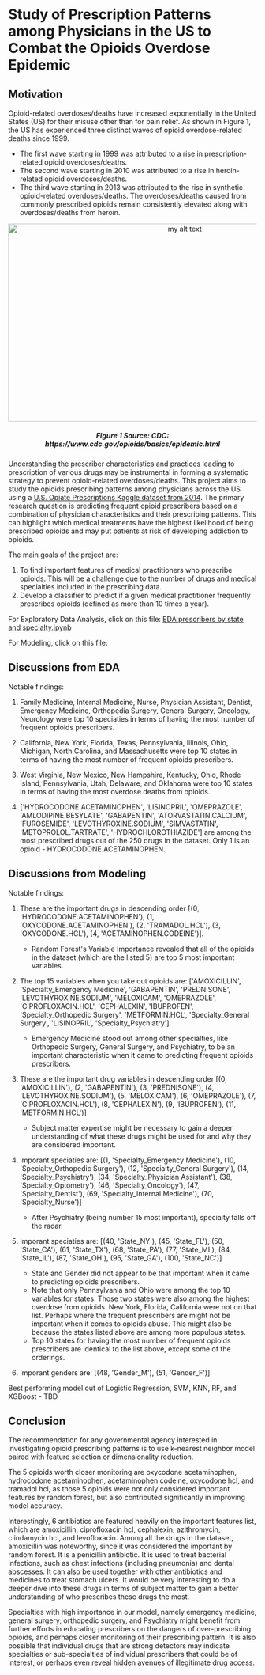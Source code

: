 # Study of Prescription Patterns among Physicians in the US to Combat the Opioids Overdose Epidemic

## Motivation
Opioid-related overdoses/deaths have increased exponentially in the United States (US) for their misuse other than for pain relief. As shown in Figure 1, the US has experienced three distinct waves of opioid overdose-related deaths since 1999. 
- The first wave starting in 1999 was attributed to a rise in prescription- related opioid overdoses/deaths. 
- The second wave starting in 2010 was attributed to a rise in heroin-related opioid overdoses/deaths. 
- The third wave starting in 2013 was attributed to the rise in synthetic opioid-related overdoses/deaths. The overdoses/deaths caused from commonly prescribed opioids remain consistently elevated along with overdoses/deaths from heroin.

<p align="center">
  <img src="https://www.cdc.gov/drugoverdose/images/3Wave_OverdoesDeathRates_LineGraph_2020-large.png" width="700" height="400" alt="my alt text"/>
</p>

<h5 align="center">Figure 1 Source: CDC: https://www.cdc.gov/opioids/basics/epidemic.html</h5>

Understanding the prescriber characteristics and practices leading to prescription of various drugs may be instrumental in forming a systematic strategy to prevent opioid-related overdoses/deaths. This project aims to study the opioids prescribing patterns among physicians across the US using a [U.S. Opiate Prescriptions Kaggle dataset from 2014](https://www.kaggle.com/datasets/apryor6/us-opiate-prescriptions). The primary research question is predicting frequent opioid prescribers based on a combination of physician characteristics and their prescribing patterns. This can highlight which medical treatments have the highest likelihood of being prescribed opioids and may put patients at risk of developing addiction to opioids.

The main goals of the project are:
1. To find important features of medical practitioners who prescribe opioids. This will be a challenge due to the number of drugs and medical specialties included in the prescribing data.
2. Develop a classifier to predict if a given medical practitioner frequently prescribes opioids (defined as more than 10 times a year).

For Exploratory Data Analysis, click on this file: [EDA prescribers by state and specialty.ipynb](https://github.com/djeong95/Opioids-Prescription-Pattern-Analysis/blob/main/EDA%20prescribers%20by%20state%20and%20specialty.ipynb)

For Modeling, click on this file:

## Discussions from EDA

Notable findings:
1. Family Medicine, Internal Medicine, Nurse, Physician Assistant, Dentist, Emergency Medicine, Orthopedia Surgery, General Surgery, Oncology, Neurology were top 10 speciaties in terms of having the most number of frequent opioids prescribers.

2. California, New York, Florida, Texas, Pennsylvania, Illinois, Ohio, Michigan, North Carolina, and Massachusetts were top 10 states in terms of having the most number of frequent opioids prescribers.

3. West Virginia, New Mexico, New Hampshire, Kentucky, Ohio, Rhode Island, Pennsylvania, Utah, Delaware, and Oklahoma were top 10 states in terms of having the most overdose deaths from opioids.

4. ['HYDROCODONE.ACETAMINOPHEN', 'LISINOPRIL', 'OMEPRAZOLE', 'AMLODIPINE.BESYLATE', 'GABAPENTIN', 'ATORVASTATIN.CALCIUM', 'FUROSEMIDE', 'LEVOTHYROXINE.SODIUM', 'SIMVASTATIN', 'METOPROLOL.TARTRATE', 'HYDROCHLOROTHIAZIDE'] are among the most prescribed drugs out of the 250 drugs in the dataset. Only 1 is an opioid - HYDROCODONE.ACETAMINOPHEN.

## Discussions from Modeling

Notable findings:
1. These are the important drugs in descending order [(0, 'HYDROCODONE.ACETAMINOPHEN'), (1, 'OXYCODONE.ACETAMINOPHEN'), (2, 'TRAMADOL.HCL'), (3, 'OXYCODONE.HCL'), (4, 'ACETAMINOPHEN.CODEINE')]. 
    * Random Forest's Variable Importance revealed that all of the opioids in the dataset (which are the listed 5) are top 5 most important variables.
2. The top 15 variables when you take out opioids are: ['AMOXICILLIN', 'Specialty_Emergency Medicine', 'GABAPENTIN', 'PREDNISONE', 'LEVOTHYROXINE.SODIUM', 'MELOXICAM', 'OMEPRAZOLE', 'CIPROFLOXACIN.HCL', 'CEPHALEXIN', 'IBUPROFEN', 'Specialty_Orthopedic Surgery', 'METFORMIN.HCL', 'Specialty_General Surgery', 'LISINOPRIL', 'Specialty_Psychiatry']
    * Emergency Medicine stood out among other specialties, like Orthopedic Surgery, General Surgery, and Psychiatry, to be an important characteristic when it came to predicting frequent opioids prescribers. 

3. These are the important drug variables in descending order [(0, 'AMOXICILLIN'), (2, 'GABAPENTIN'), (3, 'PREDNISONE'), (4, 'LEVOTHYROXINE.SODIUM'), (5, 'MELOXICAM'), (6, 'OMEPRAZOLE'), (7, 'CIPROFLOXACIN.HCL'), (8, 'CEPHALEXIN'), (9, 'IBUPROFEN'), (11, 'METFORMIN.HCL')]
    * Subject matter expertise might be necessary to gain a deeper understanding of what these drugs might be used for and why they are considered important.

4. Imporant speciaties are:  [(1, 'Specialty_Emergency Medicine'), (10, 'Specialty_Orthopedic Surgery'), (12, 'Specialty_General Surgery'), (14, 'Specialty_Psychiatry'), (34, 'Specialty_Physician Assistant'), (38, 'Specialty_Optometry'), (46, 'Specialty_Oncology'), (47, 'Specialty_Dentist'), (69, 'Specialty_Internal Medicine'), (70, 'Specialty_Nurse')]
    * After Psychiatry (being number 15 most important), specialty falls off the radar.

5. Imporant speciaties are:  [(40, 'State_NY'), (45, 'State_FL'), (50, 'State_CA'), (61, 'State_TX'), (68, 'State_PA'), (77, 'State_MI'), (84, 'State_IL'), (87, 'State_OH'), (95, 'State_GA'), (100, 'State_NC')]
    * State and Gender did not appear to be that important when it came to predicting opioids prescribers.
    * Note that only Pennsylvania and Ohio were among the top 10 variables for states. Those two states were also among the highest overdose from opioids. New York, Florida, California were not on that list. Perhaps where the frequent prescribers are might not be important when it comes to opioids abuse. This might also be because the states listed above are among more populous states.
    * Top 10 states for having the most number of frequent opioids prescribers are identical to the list above, except some of the orderings.
6. Imporant genders are:  [(48, 'Gender_M'), (51, 'Gender_F')]

Best performing model out of Logistic Regression, SVM, KNN, RF, and XGBoost - TBD

## Conclusion

The recommendation for any governmental agency interested in investigating opioid prescribing patterns is to use k-nearest neighbor model paired with feature selection or dimensionality reduction.

The 5 opioids worth closer monitoring are oxycodone acetaminophen, hydrocodone acetaminophen, acetaminophen codeine, oxycodone hcl, and tramadol hcl, as those 5 opioids were not only considered important features by random forest, but also contributed significantly in improving model accuracy.

Interestingly, 6 antibiotics are featured heavily on the important features list, which are amoxicillin, ciprofloxacin hcl, cephalexin, azithromycin, clindamycin hcl, and levofloxacin. Among all the drugs in the dataset, amoxicillin was noteworthy, since it was considered the important by random forest. It is a penicillin antibiotic. It is used to treat bacterial infections, such as chest infections (including pneumonia) and dental abscesses. It can also be used together with other antibiotics and medicines to treat stomach ulcers. It would be very interesting to do a deeper dive into these drugs in terms of subject matter to gain a better understanding of who prescribes these drugs the most.

Specialties with high importance in our model, namely emergency medicine, general surgery, orthopedic surgery, and Psychiatry might benefit from further efforts in educating prescribers on the dangers of over-prescribing opioids, and perhaps closer monitoring of their prescribing pattern. It is also possible that individual drugs that are strong detectors may indicate specialties or sub-specialties of individual prescribers that could be of interest, or perhaps even reveal hidden avenues of illegitimate drug access.
